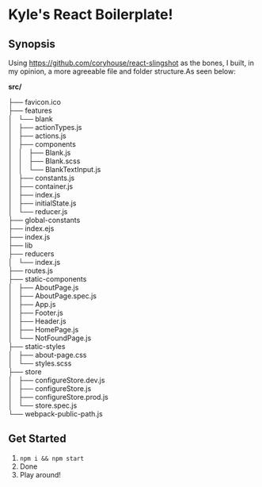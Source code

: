 # Kyle's React Boilerplate! 

## Synopsis
Using https://github.com/coryhouse/react-slingshot as the bones, I built, in my opinion, a more agreeable file and folder structure.As seen below: 

**src/**

├── favicon.ico <br/>
├── features <br/>
│   └── blank <br/>
│       ├── actionTypes.js <br/>
│       ├── actions.js <br/>
│       ├── components <br/>
│       │   ├── Blank.js <br/>
│       │   ├── Blank.scss <br/>
│       │   └── BlankTextInput.js <br/>
│       ├── constants.js <br/>
│       ├── container.js <br/>
│       ├── index.js <br/>
│       ├── initialState.js <br/>
│       └── reducer.js <br/>
├── global-constants <br/>
├── index.ejs <br/>
├── index.js <br/>
├── lib <br/>
├── reducers <br/>
│   └── index.js <br/>
├── routes.js <br/>
├── static-components <br/>
│   ├── AboutPage.js <br/>
│   ├── AboutPage.spec.js <br/>
│   ├── App.js <br/>
│   ├── Footer.js <br/>
│   ├── Header.js <br/>
│   ├── HomePage.js <br/>
│   └── NotFoundPage.js <br/>
├── static-styles <br/>
│   ├── about-page.css <br/>
│   └── styles.scss <br/>
├── store <br/>
│   ├── configureStore.dev.js <br/>
│   ├── configureStore.js <br/>
│   ├── configureStore.prod.js <br/>
│   └── store.spec.js <br/>
└── webpack-public-path.js

## Get Started

1. `npm i && npm start`
2. Done
3. Play around!
